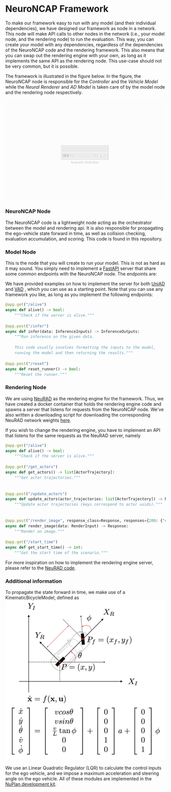 # NeuroNCAP Framework
To make our framework easy to run with any model (and their individual dependencies), we have designed our framework as node in a network. This node will make API calls to other nodes in the network (i.e., your model node, and the rendering node) to run the evaluation. This way, you can create your model with any dependencies, regardless of the dependencies of the NeuroNCAP code and the rendering framework. This also means that you can swap out the rendering engine with your own, as long as it implements the same API as the rendering node. This use-case should not be very common, but it is possible.

The framework is illustrated in the figure below. In the figure, the NeuroNCAP node is responsible for the *Controller* and the *Vehicle Model* while the *Neural Renderer* and *AD Model* is taken care of by the model node and the rendering node respectively.

![NeuroNCAP Framework](images/animated_overview.gif)


### NeuroNCAP Node
The NeuroNCAP code is a lightweight node acting as the orchestrator between the model and rendering api. It is also responsible for propagating the ego-vehicle state forward in time, as well as collision checking, evaluation accumulation, and scoring. This code is found in this repository.

### Model Node
This is the node that you will create to run your model. This is not as hard as it may sound. You simply need to implement a [FastAPI](https://fastapi.tiangolo.com/) server that share some common endpoints with the NeuroNCAP node. The endpoints are:

We have provided examples on how to implement the server for both [UniAD]() and [VAD]() , which you can use as a starting point. Note that you can use any framework you like, as long as you implement the following endpoints:

```python
@app.get("/alive")
async def alive() -> bool:
    """Check if the server is alive."""

@app.post("/infer")
async def infer(data: InferenceInputs) -> InferenceOutputs:
    """Run inference on the given data.

    This code usually involves formatting the inputs to the model,
    running the model and then returning the results."""

@app.post("/reset")
async def reset_runner() -> bool:
    """Reset the runner."""
```



### Rendering Node
We are using [NeuRAD](https://github.com/georghess/neurad) as the rendering engine for the framework. Thus, we have created a docker container that holds the rendering engine code and spawns a server that listens for requests from the NeuroNCAP node. We've also written a downloading script for downloading the corresponding NeuRAD network weights [here]().

If you wish to change the rendering engine, you have to implement an API that listens for the same requests as the NeuRAD server, namely
```python
@app.get("/alive")
async def alive() -> bool:
    """Check if the server is alive."""

@app.get("/get_actors")
async def get_actors() -> list[ActorTrajectory]:
    """Get actor trajectories."""


@app.post("/update_actors")
async def update_actors(actor_trajectories: list[ActorTrajectory]) -> None:
    """Update actor trajectories (keys correspond to actor uuids)."""


@app.post("/render_image", response_class=Response, responses={200: {"content": {"image/png": {}}}})
async def render_image(data: RenderInput) -> Response:
    """Render an image."""

@app.get("/start_time")
async def get_start_time() -> int:
    """Get the start time of the scenario."""
```

For more inspiration on how to implement the rendering engine server, please refer to the [NeuRAD code](https://github.com/georghess/neurad-studio/tree/main/nerfstudio/scripts/closed_loop).


### Additional information
To propagate the state forward in time, we make use of a KinematicBicycleModel, defined as
![Kinematic Bicycle Model](images/kinematic-bicycle-model.png)

We use an Linear Quadratic Regulator (LQR) to calculate the control inputs for the ego vehicle, and we impose a maximum acceleration and steering angle on the ego vehicle. All of these modules are implemented in the [NuPlan development kit](https://github.com/motional/nuplan-devkit).
